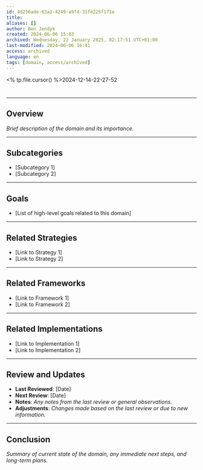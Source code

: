 ```yaml
---
id: 4d256ade-63a2-4249-a9f4-31fe225f171e
title:
aliases: []
author: Ben Jendyk
created: 2024-06-06 15:03
archived: Wednesday, 22 January 2025, 02:17:51 UTC+01:00
last-modified: 2024-06-06 16:41
access: archived
language: en
tags: [domain, access/archived]
---
```


<% tp.file.cursor() %>2024-12-14-22-27-52

#

--- 

## Overview

*Brief description of the domain and its importance.*

--- 

## Subcategories

- [Subcategory 1]
- [Subcategory 2]

---

## Goals

- [List of high-level goals related to this domain]

---  

## Related Strategies

- [Link to Strategy 1]
- [Link to Strategy 2]

--- 

## Related Frameworks

- [Link to Framework 1]
- [Link to Framework 2]

--- 

## Related Implementations

- [Link to Implementation 1]
- [Link to Implementation 2]

---

## Review and Updates 

- **Last Reviewed**: [Date] 
- **Next Review**: [Date] 
- **Notes**: *Any notes from the last review or general observations.* 
- **Adjustments**: *Changes made based on the last review or due to new information.*

--- 

## Conclusion 

*Summary of current state of the domain, any immediate next steps, and long-term plans.*